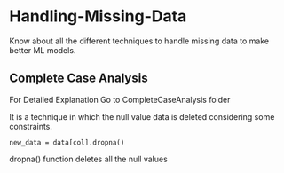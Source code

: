# Handling-Missing-Data
Know about all the different techniques to handle missing data to make better ML models.

<h2>Complete Case Analysis</h2>
<p>For Detailed Explanation Go to CompleteCaseAnalysis folder<p>
<div>
    <p>It is a technique in which the null value data is deleted considering some constraints.</p>
    <code>new_data = data[col].dropna()</code>
    <p>dropna() function deletes all the null values</p>
  </div>
  
